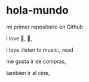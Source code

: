 # hola-mundo

mi primer repositorio en Github

i love :pizza:, :spaghetti:,

i love :listen to music:, read

me gusta ir de compras,

tambien ir al cine,
